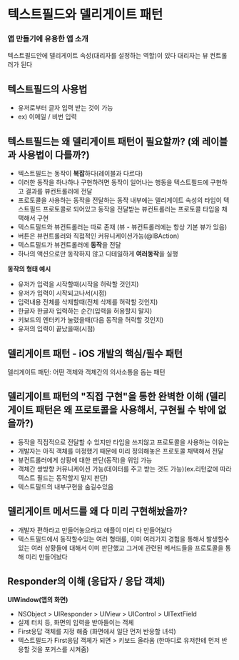 # 텍스트필드와 델리게이트 패턴
### 앱 만들기에 유용한 앱 소개
텍스트필드안에 델리게이트 속성(대리자를 설정하는 역할)이 있다
대리자는 뷰 컨트롤러가 된다
## 텍스트필드의 사용법
- 유저로부터 글자 입력 받는 것이 가능
- ex) 이메일 / 비번 입력
## 텍스트필드는 왜 델리게이트 패턴이 필요할까? (왜 레이블과 사용법이 다를까?)
- 텍스트필드는 동작이 **복잡**하다(레이블과 다르다)
- 이러한 동작을 하나하나 구현하려면 동작이 일어나는 행동을 텍스트필드에 구현하고 결과를 뷰컨트롤러에 전달
- 프로토콜을 사용하는 동작을 전달하는 동작 내부에는 델리게이트 속성의 타입이 텍스트필드 프로토콜로 되어있고 동작을 전달받는 뷰컨트롤러는 프로토콜 타입을 채택해서 구현
- 텍스트필드와 뷰컨트롤러는 따로 존재 (뷰 - 뷰컨트롤러에는 항상 기본 뷰가 있음)
- 버튼은 뷰컨트롤러와 직접적인 커뮤니케이션가능(@IBAction)
- 텍스트필드가 뷰컨트롤러에 **동작**을 전달
- 하나의 액션으로만 동작하지 않고 디테일하게 **여러동작**을 실행

**동작의 형태 예시**
- 유저가 입력을 시작할때(시작을 허락할 것인지)
- 유저가 입력이 시작되고나서(시점)
- 입력내용 전체를 삭제할때(전체 삭제를 허락할 것인지)
- 한글자 한글자 입력하는 순간(입력을 허용할지 말지)
- 키보드의 엔터키가 눌렸을때(다음 동작을 허락할 것인지)
- 유저의 입력이 끝났을때(시점)
## 델리게이트 패턴 - iOS 개발의 핵심/필수 패턴
델리게이트 패턴: 어떤 객체와 객체간의 의사소통을 돕는 패턴
## 델리게이트 패턴의 "직접 구현"을 통한 완벽한 이해 (델리게이트 패턴은 왜 프로토콜을 사용해서, 구현될 수 밖에 없을까?)
- 동작을 직접적으로 전달할 수 있지만 타입을 쓰지않고 프로토콜을 사용하는 이유는
- 개발자는 아직 객체를 미정했기 때문에 미리 정의해놓은 프로토콜 채택해서 전달
- 뷰컨트롤러에게 상황에 대한 판단(동작)을 위임 가능
- 객체간 쌍방향 커뮤니케이션 가능(데이터를 주고 받는 것도 가능)(ex.리턴값에 따라 텍스트 필드는 동작할지 말지 판단)
- 텍스트필드의 내부구현을 숨길수있음
## 델리게이트 메서드를 왜 다 미리 구현해놨을까?
- 개발자 편하라고 만들어놓으라고 애플이 미리 다 만들어놨다
- 텍스트필드에서 동작할수있는 여러 형태를, 이미 여러가지 경험을 통해서 발생할수있는 여러 상황들에 대해서 이미 판단했고 그거에 관련된 메서드들을 프로토콜을 통해 미리 만들어놨다
## Responder의 이해 (응답자 / 응답 객체)
**UIWindow(앱의 화면)** 
- NSObject > UIResponder > UIView > UIControl > UITextField
- 실제 터치 등, 화면의 입력을 받아들이는 객체
- First응답 객체를 지정 해줌 (화면에서 일단 먼저 반응할 녀석)
- 텍스트필드가 First응답 객체가 되면 > 키보드 올라옴 (한마디로 유저한테 먼저 반응할 것을 포커스를 시켜줌)
